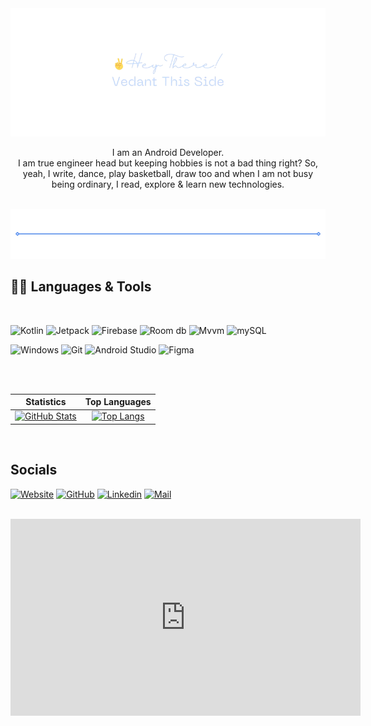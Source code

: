 <div align="center"><a href="https://thevedantchourey-portfolio.netlify.app/"><img src="./.media/Hey_There-intro.png"/></a></div>


<p align="center">
I am an Android Developer.<br> 
I am true engineer head but keeping hobbies is not a bad thing right? So, yeah, I write, dance, play basketball, draw too and when I am not busy being ordinary, I read, explore & learn new technologies.
</p>

<br>

<div align="center"><a href="https://thevedantchourey-portfolio.netlify.app/"><img src="./.media/break.png"/></a></div>


## 👨‍💻 Languages & Tools

<br>


![Kotlin](https://img.shields.io/static/v1?style=flat-square&label=&message=Kotlin&color=0a0a0a&logo=kotlin&logoColor=478bff)
![Jetpack](https://img.shields.io/static/v1?style=flat-square&label=&message=Jetpack-Compose&color=0a0a0a&logo=jetpackcompose&logoColor=478bff)
![Firebase](https://img.shields.io/static/v1?style=flat-square&label=&message=Firebase&color=0a0a0a&logo=firebase&logoColor=478bff)
![Room db](https://img.shields.io/static/v1?style=flat-square&label=&message=Room-db&color=0a0a0a&logo=&logoColor=d946ef)
![Mvvm](https://img.shields.io/static/v1?style=flat-square&label=&message=Mvvm&color=0a0a0a&logo=&logoColor=478bff)
![mySQL](https://img.shields.io/static/v1?style=flat-square&label=&message=mySQL&color=0a0a0a&logo=mysql&logoColor=478bff)

![Windows](https://img.shields.io/static/v1?style=flat-square&label=&message=Windows&color=0a0a0a&logo=windows&logoColor=d946ef)
![Git](https://img.shields.io/static/v1?style=flat-square&label=&message=Git&color=0a0a0a&logo=git&logoColor=478bff)
![Android Studio](https://img.shields.io/static/v1?style=flat-square&label=&message=Android%20Studio&color=0a0a0a&logo=android&logoColor=478bff)
![Figma](https://img.shields.io/static/v1?style=flat-square&label=&message=Figma&color=0a0a0a&logo=figma&logoColor=478bff)

<br>
<br>


|                                                                                                             Statistics                                                                                                             |                                                                                                               Top Languages                                                                                                               |
| :--------------------------------------------------------------------------------------------------------------------------------------------------------------------------------------------------------------------------------: | :---------------------------------------------------------------------------------------------------------------------------------------------------------------------------------------------------------------------------------------: |
| [![GitHub Stats](https://github-readme-stats.zohan.tech/api?username=thevedantchourey&show_icons=true&hide_border=true&title_color=478bff&text_color=478bff&icon_color=478bff&bg_color=00163d&hide_title=true)](https://github.com/thevedantchourey)| [![Top Langs](https://github-readme-stats.zohan.tech/api/top-langs/?username=thevedantchourey&layout=compact&hide_border=true&title_color=478bff&text_color=478bff&icon_color=478bff&bg_color=00163d&hide_title=true)](https://github.com/thevedantchourey)|

<br>



## Socials

[![Website](https://img.shields.io/static/v1?style=flat-square&label=&message=Portfolio&color=0a0a0a&logo=aboutdotme&logoColor=478bff)](https://thevedantchourey-portfolio.netlify.app/)
[![GitHub](https://img.shields.io/static/v1?style=flat-square&label=&message=GitHub&color=0a0a0a&logo=github&logoColor=478bff)](https://github.com/thevedantchourey)
[![Linkedin](https://img.shields.io/static/v1?style=flat-square&label=&message=LinkedIn&color=0a0a0a&logo=linkedin&logoColor=478bff)](https://github.com/thevedantchourey)
[![Mail](https://img.shields.io/static/v1?style=flat-square&label=&message=Mail&color=0a0a0a&logo=gmail&logoColor=478bff)](mailto:vedantchourey99@gmail.com)


<br>

<iframe width="560" height="315" src="https://github.com/thevedantchourey/thevedantchourey/blob/main/.media/feat.Project2.mp4" frameborder="0" allowfullscreen></iframe>

